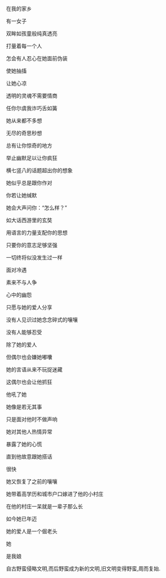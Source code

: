 在我的家乡



有一女子



双眸如孩童般纯真透亮



打量着每一个人



怎会有人忍心在她面前伪装



使她抽搐



让她心凉



透明的灵魂不需要情商



任你尔虞我诈巧舌如簧



她从来都不多想



无尽的奇思秒想



总有让你惊奇的地方



举止幽默足以让你疯狂



横七竖八的话题超出你的想象



她似乎总是跟你作对



你若让她缄默



她会大声问你：“怎么样？”



如大话西游里的玄奘



用语言的力量支配你的思想



只要你的意志足够坚强



一切终将似没发生过一样





面对冷遇



素来不与人争



心中的幽怨



只愿与她的爱人分享



没有人见识过她念念碎式的嚷嚷



没有人能够忍受



除了她的爱人



但偶尔也会嫌她嘟囔



她的言语从来不玩捉迷藏



这偶尔也会让他抓狂



他吼了她



她像是若无其事



只是面对他时不做声响



她对其他人热情异常



暴露了她的心慌



直到他故意跟她搭话



很快



她又恢复了之前的嚷嚷



她带着高学历和城市户口嫁进了他的小村庄



在他的村庄一呆就是一辈子那么长



如今她已年迈



她的爱人是一个倔老头



她



是我娘





自古野蛮侵略文明,而后野蛮成为新的文明,旧文明变得野蛮,周而复始.


